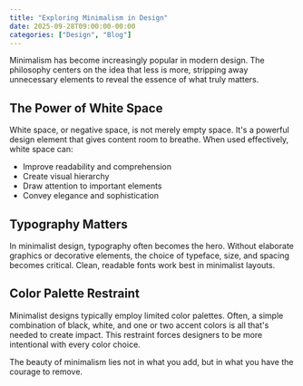 ```yaml
---
title: "Exploring Minimalism in Design"
date: 2025-09-28T09:00:00-00:00
categories: ["Design", "Blog"]
---
```


Minimalism has become increasingly popular in modern design. The philosophy centers on the idea that less is more, stripping away unnecessary elements to reveal the essence of what truly matters.

<!--more-->

## The Power of White Space

White space, or negative space, is not merely empty space. It's a powerful design element that gives content room to breathe. When used effectively, white space can:

- Improve readability and comprehension
- Create visual hierarchy
- Draw attention to important elements
- Convey elegance and sophistication

## Typography Matters

In minimalist design, typography often becomes the hero. Without elaborate graphics or decorative elements, the choice of typeface, size, and spacing becomes critical. Clean, readable fonts work best in minimalist layouts.

## Color Palette Restraint

Minimalist designs typically employ limited color palettes. Often, a simple combination of black, white, and one or two accent colors is all that's needed to create impact. This restraint forces designers to be more intentional with every color choice.

The beauty of minimalism lies not in what you add, but in what you have the courage to remove.
